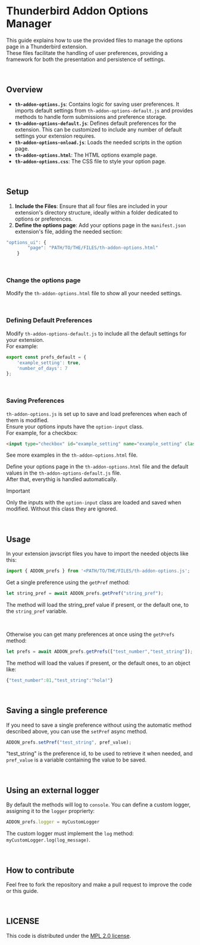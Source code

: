 # Thunderbird Addon Options Manager

This guide explains how to use the provided files to manage the options page in a Thunderbird extension.
<br>These files facilitate the handling of user preferences, providing a framework for both the presentation and persistence of settings.



<br>




## Overview

- **`th-addon-options.js`**: Contains logic for saving user preferences. It imports default settings from `th-addon-options-default.js` and provides methods to handle form submissions and preference storage.
- **`th-addon-options-default.js`**: Defines default preferences for the extension. This can be customized to include any number of default settings your extension requires.
- **`th-addon-options-onload.js`**: Loads the needed scripts in the option page.
- **`th-addon-options.html`**: The HTML options example page.
- **`th-addon-options.css`**: The CSS file to style your option page.



<br>




## Setup

1. **Include the Files**: Ensure that all four files are included in your extension's directory structure, ideally within a folder dedicated to options or preferences.
2. **Define the options page**: Add your options page in the `manifest.json` extension's file, adding the needed section:
```javascript
"options_ui": {
		"page": "PATH/TO/THE/FILES/th-addon-options.html"
	}
```

<br>




### Change the options page

Modify the `th-addon-options.html` file to show all your needed settings.



<br>



### Defining Default Preferences

Modify `th-addon-options-default.js` to include all the default settings for your extension.
<br>For example:

```javascript
export const prefs_default = {
    'example_setting': true,
    'number_of_days': 7
};
```


<br>




### Saving Preferences

`th-addon-options.js` is set up to save and load preferences when each of them is modified.
<br>Ensure your options inputs have the `option-input` class.
<br>For example, for a checkbox:

```html
<input type="checkbox" id="example_setting" name="example_setting" class="option-input" />
```

See more examples in the `th-addon-options.html` file.

Define your options page in the `th-addon-options.html` file and the default values in the `th-addon-options-default.js` file.
<br>After that, everythig is handled automatically.

> [!IMPORTANT]
> Only the inputs with the `option-input` class are loaded and saved when modified. Without this class they are ignored.



<br>




## Usage

In your extension javscript files you have to import the needed objects like this:

```javascript
import { ADDON_prefs } from '<PATH/TO/THE/FILES/th-addon-options.js';
```

Get a single preference using the `getPref` method:

```javascript
let string_pref = await ADDON_prefs.getPref("string_pref");
```

The method will load the string_pref value if present, or the default one, to the `string_pref` variable.

<br>

Otherwise you can get many preferences at once using the `getPrefs` method:

```javascript
let prefs = await ADDON_prefs.getPrefs(["test_number","test_string"]);
```

The method will load the values if present, or the default ones, to an object like:

```javascript
{"test_number":81,"test_string":"hola!"}
```



<br>




## Saving a single preference
If you need to save a single preference without using the automatic method described above, you can use the `setPref` async method.

```javascript
ADDON_prefs.setPref("test_string", pref_value);
```

"test_string" is the preference id, to be used to retrieve it when needed, and `pref_value` is a variable containing the value to be saved.



<br>




## Using an external logger
By default the methods will log to `console`.
You can define a custom logger, assigning it to the `logger` proprierty:

```javascript
ADDON_prefs.logger = myCustomLogger
```
The custom logger must implement the `log` method: `myCustomLogger.log(log_message)`.



<br>




## How to contribute

Feel free to fork the repository and make a pull request to improve the code or this guide.




<br>




## LICENSE

This code is distributed under the [MPL 2.0 license](LICENSE).
